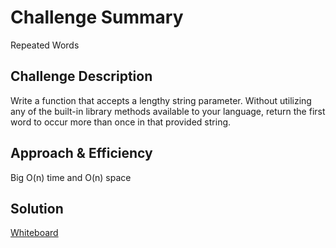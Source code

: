 # Challenge Summary
Repeated Words

## Challenge Description
Write a function that accepts a lengthy string parameter.
Without utilizing any of the built-in library methods available to your language, return the first word to occur more than once in that provided string.

## Approach & Efficiency
Big O(n) time and O(n) space

## Solution
[Whiteboard](assets/repeated_word.png)